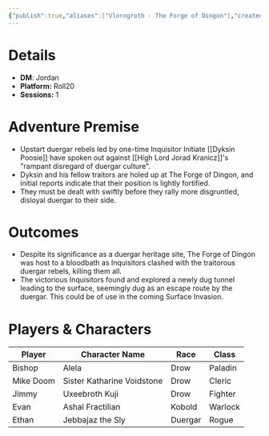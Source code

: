 ```yaml
---
{"publish":true,"aliases":["Vlorngroth - The Forge of Dingon"],"created":"2025-10-16T09:27:58.000-04:00","modified":"2025-10-16T14:52:25.109-04:00","published":"2025-10-16T14:52:25.109-04:00","cssclasses":"","DM":"Jordan","Players":["Bishop","Mike Doom","Jimmy","Evan","Ethan"],"Platform":"Roll20","Sessions":1,"Start Date":"2023-08-17"}
---
```


# Details
- **DM**: Jordan
- **Platform:** Roll20
- **Sessions:** 1

# Adventure Premise
- Upstart duergar rebels led by one-time Inquisitor Initiate [[Dyksin Poosie]] have spoken out against [[High Lord Jorad Kranicz]]'s "rampant disregard of duergar culture".
- Dyksin and his fellow traitors are holed up at The Forge of Dingon, and initial reports indicate that their position is lightly fortified.
- They must be dealt with swiftly before they rally more disgruntled, disloyal duergar to their side.

# Outcomes
- Despite its significance as a duergar heritage site, The Forge of Dingon was host to a bloodbath as Inquisitors clashed with the traitorous duergar rebels, killing them all.
- The victorious Inquisitors found and explored a newly dug tunnel leading to the surface, seemingly dug as an escape route by the duergar. This could be of use in the coming Surface Invasion.

# Players & Characters
| Player              | Character Name             | Race    | Class   |
| ------------------- | -------------------------- | ------- | ------- |
| Bishop | Alela                      | Drow    | Paladin |
| Mike Doom | Sister Katharine Voidstone | Drow    | Cleric  |
| Jimmy | Uxeebroth Kuji             | Drow    | Fighter |
| Evan | Ashal Fractilian           | Kobold  | Warlock |
| Ethan | Jebbajaz the Sly           | Duergar | Rogue   |

